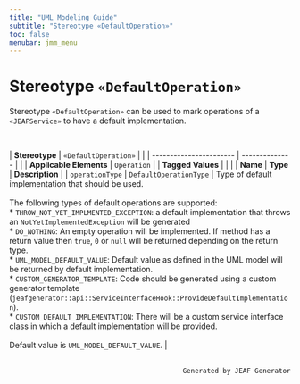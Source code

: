 ```yaml
---
title: "UML Modeling Guide"
subtitle: "Stereotype «DefaultOperation»"
toc: false
menubar: jmm_menu
---
```


# Stereotype `«DefaultOperation»`
Stereotype `«DefaultOperation»` can be used to mark operations of a `«JEAFService»` to have a default implementation.

<br>

| **Stereotype**          | `«DefaultOperation»` | |
| ----------------------- | -------------- | |
| **Applicable Elements** | `Operation`        |
| **Tagged Values**       |                       |                                                                                                                                                                                                          |
| **Name**                | **Type**              | **Description**                                                                                                                                                                                          |
| `operationType`   | `DefaultOperationType` | Type of default implementation that should be used.<br><br>The following types of default operations are supported:<br>* `THROW_NOT_YET_IMPLMENTED_EXCEPTION`: a default implementation that throws an `NotYetImplementedException` will be generated<br>* `DO_NOTHING`: An empty operation will be implemented. If method has a return value then `true`, `0` or `null` will be returned depending on the return type.<br>* `UML_MODEL_DEFAULT_VALUE`: Default value as defined in the UML model will be returned by default implementation.<br>* `CUSTOM_GENERATOR_TEMPLATE`: Code should be generated using a custom generator template (`jeafgenerator::api::ServiceInterfaceHook::ProvideDefaultImplementation`).<br>* `CUSTOM_DEFAULT_IMPLEMENTATION`: There will be a custom service interface class in which a default implementation will be provided.<br><br>Default value is `UML_MODEL_DEFAULT_VALUE`. |



<br>

<div style="text-align: right"><code>Generated by JEAF Generator</code></div>

    